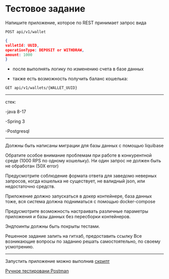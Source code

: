 # Тестовое задание

Напишите приложение, которое по REST принимает запрос вида

`POST api/v1/wallet`

```json
{
valletId: UUID,
operationType: DEPOSIT or WITHDRAW,
amount: 1000
}
```

- после выполнять логику по изменению счета в базе данных

- также есть возможность получить баланс кошелька:

`GET api/v1/wallets/{WALLET_UUID}`

---

 стек:

-java 8-17

-Spring 3

-Postgresql

---

Должны быть написаны миграции для базы данных с помощью liquibase

Обратите особое внимание проблемам при работе в конкурентной среде (1000 RPS по одному кошельку). Ни один запрос не должен быть не обработан (50Х error)

Предусмотрите соблюдение формата ответа для заведомо неверных запросов, когда кошелька не существует, не валидный json, или недостаточно средств.

Приложение должно запускаться в докер контейнере, база данных тоже, вся система должна подниматься с помощью docker-compose

Предусмотрите возможность настраивать различные параметры приложения и базы данных без пересборки контейнеров.

Эндпоинты должны быть покрыты тестами.

Решенное задание залить на гитхаб, предоставить ссылку
Все возникающие вопросы по заданию решать самостоятельно, по своему усмотрению.

---

Запустить приложение можно выполнив [скрипт](./test-task/run-myapp.sh) 

[Ручное тестировани Postman](./postman.md)